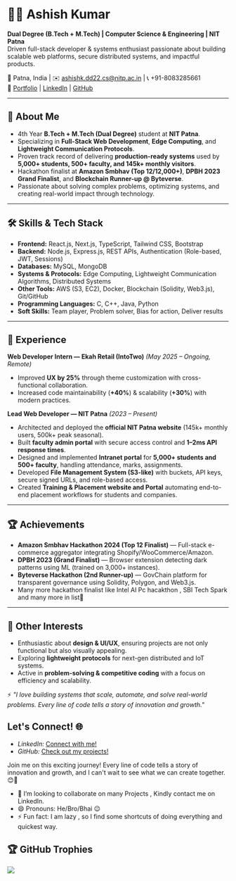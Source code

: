 # 👨‍💻 Ashish Kumar  
**Dual Degree (B.Tech + M.Tech) | Computer Science & Engineering | NIT Patna**  
Driven full-stack developer & systems enthusiast passionate about building scalable web platforms, secure distributed systems, and impactful products.  

📍 Patna, India | ✉️ ashishk.dd22.cs@nitp.ac.in | 📞 +91-8083285661  
🔗 [Portfolio](https://ashishk.vercel.app) | [LinkedIn](https://www.linkedin.com/in/ashish-kumar-nitp/) | [GitHub](https://github.com/ashishkr375)  

---

## 🚀 About Me
- 4th Year **B.Tech + M.Tech (Dual Degree)** student at **NIT Patna**.  
- Specializing in **Full-Stack Web Development**, **Edge Computing**, and **Lightweight Communication Protocols**.  
- Proven track record of delivering **production-ready systems** used by **5,000+ students, 500+ faculty, and 145k+ monthly visitors**.  
- Hackathon finalist at **Amazon Smbhav (Top 12/12,000+)**, **DPBH 2023 Grand Finalist**, and **Blockchain Runner-up @ Byteverse**.  
- Passionate about solving complex problems, optimizing systems, and creating real-world impact through technology.  

---

## 🛠 Skills & Tech Stack
- **Frontend:** React.js, Next.js, TypeScript, Tailwind CSS, Bootstrap  
- **Backend:** Node.js, Express.js, REST APIs, Authentication (Role-based, JWT, Sessions)  
- **Databases:** MySQL, MongoDB  
- **Systems & Protocols:** Edge Computing, Lightweight Communication Algorithms, Distributed Systems  
- **Other Tools:** AWS (S3, EC2), Docker, Blockchain (Solidity, Web3.js), Git/GitHub  
- **Programming Languages:** C, C++, Java, Python  
- **Soft Skills:** Team player, Problem solver, Bias for action, Deliver results  

---

## 💼 Experience
**Web Developer Intern — Ekah Retail (IntoTwo)** *(May 2025 – Ongoing, Remote)*  
- Improved **UX by 25%** through theme customization with cross-functional collaboration.  
- Increased code maintainability (**+40%**) & scalability (**+30%**) with modern practices.  

**Lead Web Developer — NIT Patna** *(2023 – Present)*  
- Architected and deployed the **official NIT Patna website** (145k+ monthly users, 500k+ peak seasonal).  
- Built **faculty admin portal** with secure access control and **1–2ms API response times**.  
- Designed and implemented **Intranet portal** for **5,000+ students and 500+ faculty**, handling attendance, marks, assignments.  
- Developed **File Management System (S3-like)** with buckets, API keys, secure signed URLs, and role-based access.  
- Created **Training & Placement website and Portal** automating end-to-end placement workflows for students and companies.  


---

## 🏆 Achievements
- **Amazon Smbhav Hackathon 2024 (Top 12 Finalist)** — Full-stack e-commerce aggregator integrating Shopify/WooCommerce/Amazon.  
- **DPBH 2023 (Grand Finalist)** — Browser extension detecting dark patterns using ML (trained on 3,000+ instances).  
- **Byteverse Hackathon (2nd Runner-up)** — GovChain platform for transparent governance using Solidity, Polygon, and Web3.js.  
- Many more hackathon finalist like Intel AI Pc hacakthon , SBI Tech Spark and many more in list🫠

---

## 🎨 Other Interests
- Enthusiastic about **design & UI/UX**, ensuring projects are not only functional but also visually appealing.  
- Exploring **lightweight protocols** for next-gen distributed and IoT systems.  
- Active in **problem-solving & competitive coding** with a focus on efficiency and scalability.  


⚡ *"I love building systems that scale, automate, and solve real-world problems. Every line of code tells a story of innovation and growth."*  

## Let's Connect! 🌐

- *LinkedIn:* [Connect with me!](https://www.linkedin.com/in/ashish-kumar-nitp/)
- *GitHub:* [Check out my projects!](https://github.com/ashishkr375)

Join me on this exciting journey! Every line of code tells a story of innovation and growth, and I can't wait to see what we can create together. 😊🚀

- 👯 I’m looking to collaborate on many Projects , Kindly contact me on LinkedIn.
- 😄 Pronouns: He/Bro/Bhai 😉
- ⚡ Fun fact: I am lazy , so I find some shortcuts of doing everything and quickest way.


## 🏆 GitHub Trophies

![](https://github-profile-trophy.vercel.app/?username=ashishkr375&theme=radical&no-frame=true&no-bg=true&margin-w=4)
